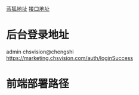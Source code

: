 [蓝狐地址](https://lanhuapp.com/web/#/item/project/board/detail?pid=d3075c5d-89e4-4084-accc-1e01fc3a0bf0&project_id=d3075c5d-89e4-4084-accc-1e01fc3a0bf0&image_id=a6c8d058-4632-4305-9408-162a41e45879)
[接口地址](https://marketing.chsvision.com/api/)
# 后台登录地址
admin chsvision@chengshi
https://marketing.chsvision.com/auth/loginSuccess

# 前端部署路径
